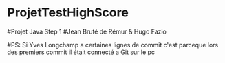 # ProjetTestHighScore

#Projet Java Step 1
#Jean Bruté de Rémur & Hugo Fazio


#PS: Si Yves Longchamp a certaines lignes de commit c'est parceque lors des premiers commit il était connecté a Git sur le pc
